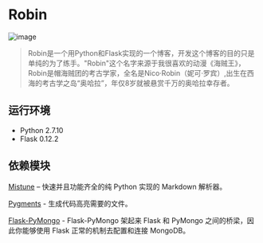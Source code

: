 # Robin


![image](http://image.imkgo.net/robin.jpg)

> Robin是一个用Python和Flask实现的一个博客，开发这个博客的目的只是单纯的为了练手。"Robin"这个名字来源于我很喜欢的动漫《海贼王》，Robin是帽海贼团的考古学家，全名是Nico·Robin（妮可·罗宾）,出生在西海的考古学之岛“奥哈拉”，年仅8岁就被悬赏千万的奥哈拉幸存者。

## 运行环境
* Python 2.7.10
* Flask 0.12.2

## 依赖模块
[Mistune](https://github.com/lepture/mistune) – 快速并且功能齐全的纯 Python 实现的 Markdown 解析器。

[Pygments](https://pypi.python.org/pypi/Pygments) - 生成代码高亮需要的文件。

[Flask-PyMongo](http://www.pythondoc.com/flask-pymongo/) - Flask-PyMongo 架起来 Flask 和 PyMongo 之间的桥梁，因此你能够使用 Flask 正常的机制去配置和连接 MongoDB。